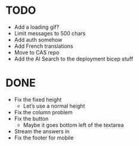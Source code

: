 # TODO

- Add a loading gif?
- Limit messages to 500 chars
- Add auth somehow
- Add French translations
- Move to CAS repo
- Add the AI Search to the deployment bicep stuff

# DONE

- Fix the fixed height
  - Let’s use a normal height
- Fix the column problem
- Fix the button
  - Maybe it goes bottom left of the textarea
- Stream the answers in
- Fix the footer for mobile
